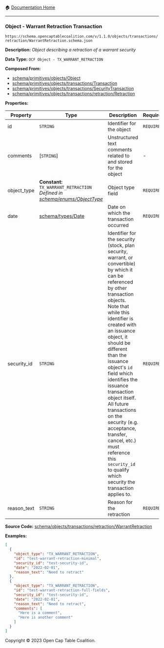 :house: [Documentation Home](../../../../../README.md)

---

### Object - Warrant Retraction Transaction

`https://schema.opencaptablecoalition.com/v/1.1.0/objects/transactions/retraction/WarrantRetraction.schema.json`

**Description:** _Object describing a retraction of a warrant security_

**Data Type:** `OCF Object - TX_WARRANT_RETRACTION`

**Composed From:**

- [schema/primitives/objects/Object](../../../primitives/objects/Object.md)
- [schema/primitives/objects/transactions/Transaction](../../../primitives/objects/transactions/Transaction.md)
- [schema/primitives/objects/transactions/SecurityTransaction](../../../primitives/objects/transactions/SecurityTransaction.md)
- [schema/primitives/objects/transactions/retraction/Retraction](../../../primitives/objects/transactions/retraction/Retraction.md)

**Properties:**

| Property    | Type                                                                                                           | Description                                                                                                                                                                                                                                                                                                                                                                                                                                                                                                 | Required   |
| ----------- | -------------------------------------------------------------------------------------------------------------- | ----------------------------------------------------------------------------------------------------------------------------------------------------------------------------------------------------------------------------------------------------------------------------------------------------------------------------------------------------------------------------------------------------------------------------------------------------------------------------------------------------------- | ---------- |
| id          | `STRING`                                                                                                       | Identifier for the object                                                                                                                                                                                                                                                                                                                                                                                                                                                                                   | `REQUIRED` |
| comments    | [`STRING`]                                                                                                     | Unstructured text comments related to and stored for the object                                                                                                                                                                                                                                                                                                                                                                                                                                             | -          |
| object_type | **Constant:** `TX_WARRANT_RETRACTION`</br>_Defined in [schema/enums/ObjectType](../../../enums/ObjectType.md)_ | Object type field                                                                                                                                                                                                                                                                                                                                                                                                                                                                                           | `REQUIRED` |
| date        | [schema/types/Date](../../../types/Date.md)                                                                    | Date on which the transaction occurred                                                                                                                                                                                                                                                                                                                                                                                                                                                                      | `REQUIRED` |
| security_id | `STRING`                                                                                                       | Identifier for the security (stock, plan security, warrant, or convertible) by which it can be referenced by other transaction objects. Note that while this identifier is created with an issuance object, it should be different than the issuance object's `id` field which identifies the issuance transaction object itself. All future transactions on the security (e.g. acceptance, transfer, cancel, etc.) must reference this `security_id` to qualify which security the transaction applies to. | `REQUIRED` |
| reason_text | `STRING`                                                                                                       | Reason for the retraction                                                                                                                                                                                                                                                                                                                                                                                                                                                                                   | `REQUIRED` |

**Source Code:** [schema/objects/transactions/retraction/WarrantRetraction](../../../../../../schema/objects/transactions/retraction/WarrantRetraction.schema.json)

**Examples:**

```json
[
  {
    "object_type": "TX_WARRANT_RETRACTION",
    "id": "test-warrant-retraction-minimal",
    "security_id": "test-security-id",
    "date": "2022-02-01",
    "reason_text": "Need to retract"
  },
  {
    "object_type": "TX_WARRANT_RETRACTION",
    "id": "test-warrant-retraction-full-fields",
    "security_id": "test-security-id",
    "date": "2022-02-01",
    "reason_text": "Need to retract",
    "comments": [
      "Here is a comment",
      "Here is another comment"
    ]
  }
]
```

Copyright © 2023 Open Cap Table Coalition.
